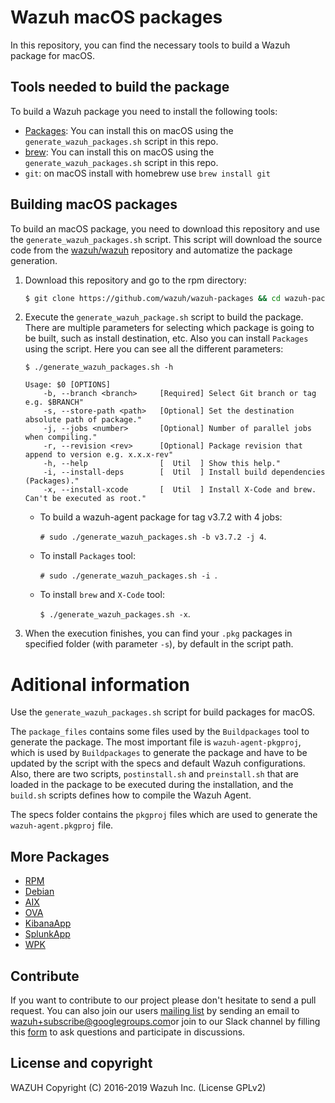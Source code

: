 Wazuh macOS packages
====================

In this repository, you can find the necessary tools to build a Wazuh package for macOS.

## Tools needed to build the package

To build a Wazuh package you need to install the following tools:
- [Packages](http://s.sudre.free.fr/Software/Packages/about.html): You can install this on macOS using the `generate_wazuh_packages.sh` script in this repo.
- [brew](https://brew.sh/): You can install this on macOS using the `generate_wazuh_packages.sh` script in this repo.
- `git`: on macOS install with homebrew use `brew install git`

## Building macOS packages

To build an macOS package, you need to download this repository and use the `generate_wazuh_packages.sh` script. This script will download the source code from the [wazuh/wazuh](https://github.com/wazuh/wazuh) repository and automatize the package generation.

1. Download this repository and go to the rpm directory:
    ```bash
    $ git clone https://github.com/wazuh/wazuh-packages && cd wazuh-packages/macos
    ```

2. Execute the `generate_wazuh_package.sh` script to build the package. There are multiple parameters for selecting which package is going to be built, such as install destination, etc. Also you can install `Packages` using the script. Here you can see all the different parameters:
    ```shellsession
    $ ./generate_wazuh_packages.sh -h
    
    Usage: $0 [OPTIONS]
        -b, --branch <branch>     [Required] Select Git branch or tag e.g. $BRANCH"
        -s, --store-path <path>   [Optional] Set the destination absolute path of package."
        -j, --jobs <number>       [Optional] Number of parallel jobs when compiling."
        -r, --revision <rev>      [Optional] Package revision that append to version e.g. x.x.x-rev"
        -h, --help                [  Util  ] Show this help."
        -i, --install-deps        [  Util  ] Install build dependencies (Packages)."
        -x, --install-xcode       [  Util  ] Install X-Code and brew. Can't be executed as root."

    ```
    * To build a wazuh-agent package for tag v3.7.2 with 4 jobs:
    
        `# sudo ./generate_wazuh_packages.sh -b v3.7.2 -j 4`.
    * To install `Packages` tool:
    
        `# sudo ./generate_wazuh_packages.sh -i `.
    * To install `brew` and `X-Code` tool:
    
        `$ ./generate_wazuh_packages.sh -x`.

3. When the execution finishes, you can find your `.pkg` packages in specified folder (with parameter `-s`), by default in the script path.


# Aditional information

Use the `generate_wazuh_packages.sh` script for build packages for macOS.

The `package_files` contains some files used by the `Buildpackages` tool to generate the package. The most important file is `wazuh-agent-pkgproj`, which is used by `Buildpackages` to generate the package and have to be updated by the script with the specs and default Wazuh configurations. Also, there are two scripts, `postinstall.sh` and `preinstall.sh` that are loaded in the package to be executed during the installation, and the `build.sh` scripts defines how to compile the Wazuh Agent.

The specs folder contains the `pkgproj` files which are used to generate the `wazuh-agent.pkgproj` file. 

## More Packages

- [RPM](/rpms/README.md)
- [Debian](/debs/README.md)
- [AIX](/aix/README.md)
- [OVA](/ova/README.md)
- [KibanaApp](/wazuhapp/README.md)
- [SplunkApp](/splunkapp/README.md)
- [WPK](/wpk/README.md)

## Contribute

If you want to contribute to our project please don't hesitate to send a pull request. You can also join our users [mailing list](https://groups.google.com/d/forum/wazuh) by sending an email to [wazuh+subscribe@googlegroups.com](mailto:wazuh+subscribe@googlegroups.com)or join to our Slack channel by filling this [form](https://wazuh.com/community/join-us-on-slack/) to ask questions and participate in discussions.

## License and copyright

WAZUH
Copyright (C) 2016-2019 Wazuh Inc.  (License GPLv2)
